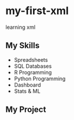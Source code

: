 # my-first-xml
learning xml

## My Skills
- Spreadsheets
- SQL Databases
- R Programming
- Python Programming
- Dashboard
- Stats & ML

## My Project
